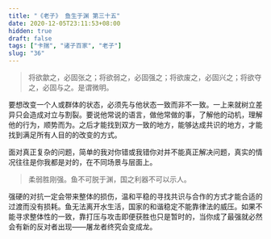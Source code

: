 ```yaml
---
title: "《老子》 鱼生于渊 第三十五"
date: 2020-12-05T23:11:53+08:00
hidden: true
draft: false
tags: ["卡揣", "诸子百家", "老子"]
slug: "36"
---
```


> 将欲歙之，必固张之；将欲弱之，必固强之；将欲废之，必固兴之；将欲夺之，必固与之。是谓微明。

要想改变一个人或群体的状态，必须先与他状态一致而非不一致。一上来就树立差异只会造成对立与割裂。要说他常说的语言，做他常做的事，了解他的动机，理解他的行为，顺势而为。之后才能找到双方一致的地方，能够达成共识的地方，才能找到满足所有人目的的改变的方式。

面对真正复杂的问题，简单的我对你错或我错你对并不能真正解决问题，真实的情况往往是你我都是对的，在不同场景与层面上。

> 柔弱胜刚强。鱼不可脱于渊，国之利器不可以示人。

强硬的对抗一定会带来整体的损伤，温和平稳的寻找共识与合作的方式才能合适的过渡而没有损耗。鱼无法离开水生活，国家的和谐稳定不能靠律法的威压。如果不能寻求整体性的一致，靠打压与攻击即便获胜也只是暂时的，当你成了最强就必然会有新的反对者出现——屠龙者终究会变成龙。